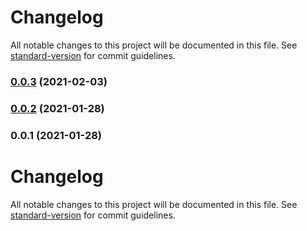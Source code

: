 # Changelog

All notable changes to this project will be documented in this file. See [standard-version](https://github.com/conventional-changelog/standard-version) for commit guidelines.

### [0.0.3](https://github.com/salesforcecli/cli-plugins-testkit/compare/v0.0.2...v0.0.3) (2021-02-03)

### [0.0.2](https://github.com/salesforcecli/cli-plugins-testkit/compare/v0.0.1...v0.0.2) (2021-01-28)

### 0.0.1 (2021-01-28)

# Changelog

All notable changes to this project will be documented in this file. See [standard-version](https://github.com/conventional-changelog/standard-version) for commit guidelines.
